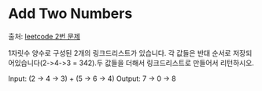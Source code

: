 # Add Two Numbers

출처: [leetcode 2번 문제](https://leetcode.com/problems/add-two-numbers/)

1자릿수 양수로 구성된 2개의 링크드리스트가 있습니다. 각 값들은 반대 순서로 저장되어있습니다(2->4->3 = 342).두 값들을 더해서 링크드리스트로 만들어서 리턴하시오.

Input: (2 -> 4 -> 3) + (5 -> 6 -> 4)
Output: 7 -> 0 -> 8
